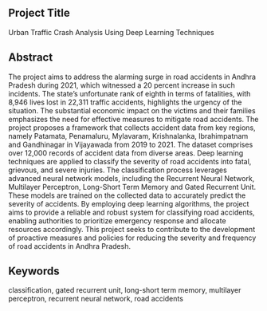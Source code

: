 ## Project Title

Urban Traffic Crash Analysis Using Deep Learning Techniques

## Abstract

The project aims to address the alarming surge in road accidents in Andhra Pradesh during 2021, which witnessed a 20 percent increase in such incidents. The state’s unfortunate rank of eighth in terms of fatalities, with 8,946 lives lost in 22,311 traffic accidents, highlights the urgency of the situation. The substantial economic impact on the victims and their families emphasizes the need for effective measures to mitigate road accidents. The project proposes a framework that collects accident data from key regions, namely Patamata, Penamaluru, Mylavaram, Krishnalanka, Ibrahimpatnam and Gandhinagar in Vijayawada from 2019 to 2021. The dataset comprises over 12,000 records of accident data from diverse areas. Deep learning techniques are applied to classify the severity of road accidents into fatal, grievous, and severe injuries. The classification process leverages advanced neural network models, including the Recurrent Neural Network, Multilayer Perceptron, Long-Short Term Memory and Gated Recurrent Unit. These models are trained on the collected data to accurately predict the severity of accidents. By employing deep learning algorithms, the project aims to provide a reliable and robust system for classifying road accidents, enabling authorities to prioritize emergency response and allocate resources accordingly. This project seeks to contribute to the development of proactive measures and policies for reducing the severity and frequency of road accidents in Andhra Pradesh.

## Keywords

classification, gated recurrent unit, long-short term memory, multilayer perceptron, recurrent neural network, road accidents
